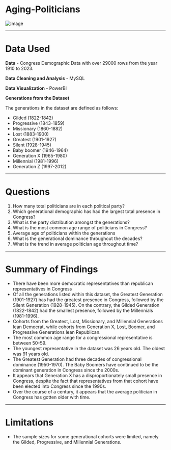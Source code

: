 # Aging-Politicians

![image](https://github.com/cukoh/Aging-Politicians/assets/136646603/86c97e8b-6e6c-42db-9bc1-1a0a0a436c15)

-------
# Data Used

**Data** - Congress Demographic Data with over 29000 rows from the year 1910 to 2023.

**Data Cleaning and Analysis** - MySQL

**Data Visualization** - PowerBI

**Generations from the Dataset**

The generations in the dataset are defined as follows:

* Gilded (1822-1842) 
* Progressive (1843-1859) 
* Missionary (1860-1882) 
* Lost (1883-1900) 
* Greatest (1901-1927) 
* Silent (1928-1945) 
* Baby boomer (1946-1964) 
* Generation X (1965-1980) 
* Millennial (1981-1996) 
* Generation Z (1997-2012)

-----
# Questions
1. How many total politicians are in each political party?
2. Which generational demographic has had the largest total presence in Congress?
3. What is the party distribution amongst the generations?
4. What is the most common age range of politicians in Congress?
5. Average age of politicians within the generations
6. What is the generational dominance throughout the decades?
7. What is the trend in average politician age throughout time?  

-------
# Summary of Findings
*  There have been more democratic representatives than republican representatives in Congress
*  Of all the generations listed within this dataset, the Greatest Generation (1901-1927) has had the greatest presence in Congress, followed by the Silent Generation (1928-1945). On the contrary, the Gilded Generation (1822-1842) had the smallest presence, followed by the Millennials (1981-1996).
*  Cohorts from the Greatest, Lost, Missionary, and Millennial Generations lean Democrat, while cohorts from Generation X, Lost, Boomer, and Progressive Generations lean Republican.
*   The most common age range for a congressional representative is between 50-59.
*   The youngest representative in the dataset was 26 years old. The oldest was 91 years old.
*   The Greatest Generation had three decades of congressional dominance (1950-1970). The Baby Boomers have continued to be the dominant generation in Congress since the 2000s.
*   It appears that Generation X has a disproportionately small presence in Congress, despite the fact that representatives from that cohort have been elected into Congress since the 1990s.
*   Over the course of a century, it appears that the average politician in Congress has gotten older with time.
-------
# Limitations
* The sample sizes for some generational cohorts were limited, namely the Gilded, Progressive, and Millennial Generations.
